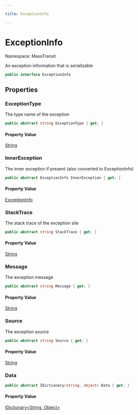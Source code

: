```yaml
---

title: ExceptionInfo

---
```


# ExceptionInfo

Namespace: MassTransit

An exception information that is serializable

```csharp
public interface ExceptionInfo
```

## Properties

### **ExceptionType**

The type name of the exception

```csharp
public abstract string ExceptionType { get; }
```

#### Property Value

[String](https://learn.microsoft.com/en-us/dotnet/api/system.string)<br/>

### **InnerException**

The inner exception if present (also converted to ExceptionInfo)

```csharp
public abstract ExceptionInfo InnerException { get; }
```

#### Property Value

[ExceptionInfo](../masstransit/exceptioninfo)<br/>

### **StackTrace**

The stack trace of the exception site

```csharp
public abstract string StackTrace { get; }
```

#### Property Value

[String](https://learn.microsoft.com/en-us/dotnet/api/system.string)<br/>

### **Message**

The exception message

```csharp
public abstract string Message { get; }
```

#### Property Value

[String](https://learn.microsoft.com/en-us/dotnet/api/system.string)<br/>

### **Source**

The exception source

```csharp
public abstract string Source { get; }
```

#### Property Value

[String](https://learn.microsoft.com/en-us/dotnet/api/system.string)<br/>

### **Data**

```csharp
public abstract IDictionary<string, object> Data { get; }
```

#### Property Value

[IDictionary\<String, Object\>](https://learn.microsoft.com/en-us/dotnet/api/system.collections.generic.idictionary-2)<br/>
